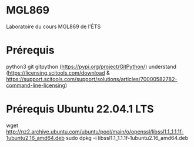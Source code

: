 # MGL869
Laboratoire du cours MGL869 de l'ÉTS

# Prérequis
python3
git
gitpython (https://pypi.org/project/GitPython/)
understand (https://licensing.scitools.com/download & https://support.scitools.com/support/solutions/articles/70000582782-command-line-licensing)

# Prérequis Ubuntu 22.04.1 LTS
wget http://nz2.archive.ubuntu.com/ubuntu/pool/main/o/openssl/libssl1.1_1.1.1f-1ubuntu2.16_amd64.deb
sudo dpkg -i libssl1.1_1.1.1f-1ubuntu2.16_amd64.deb
